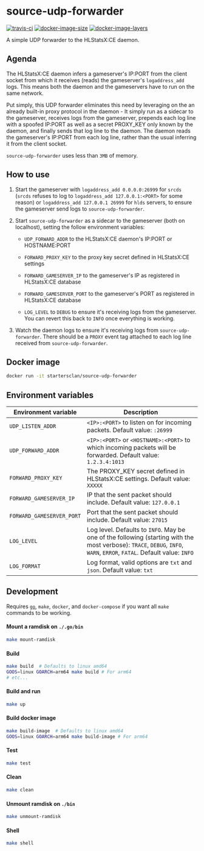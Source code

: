 # source-udp-forwarder

[![travis-ci](https://img.shields.io/travis/startersclan/source-udp-forwarder/master)](https://travis-ci.org/startersclan/source-udp-forwarder)
[![docker-image-size](https://img.shields.io/microbadger/image-size/startersclan/source-udp-forwarder/latest)](https://hub.docker.com/r/startersclan/source-udp-forwarder)
[![docker-image-layers](https://img.shields.io/microbadger/layers/startersclan/source-udp-forwarder/latest)](https://hub.docker.com/r/startersclan/source-udp-forwarder)

A simple UDP forwarder to the HLStatsX:CE daemon.

## Agenda

The HLStatsX:CE daemon infers a gameserver's IP:PORT from the client socket from which it receives (reads) the gameserver's `logaddress_add` logs. This means both the daemon and the gameservers have to run on the same network.

Put simply, this UDP forwarder eliminates this need by leveraging on the an already built-in proxy protocol in the daemon - It simply run as a sidecar to the gameserver, receives logs from the gameserver, prepends each log line with a spoofed IP:PORT as well as a secret PROXY_KEY only known by the daemon, and finally sends that log line to the daemon. The daemon reads the gameserver's IP:PORT from each log line, rather than the usual inferring it from the client socket.

`source-udp-forwarder` uses less than `3MB` of memory.

## How to use

1. Start the gameserver with `logaddress_add 0.0.0.0:26999` for `srcds` (`srcds` refuses to log to `logaddress_add 127.0.0.1:<PORT>` for some reason) or `logaddress_add 127.0.0.1 26999` for `hlds` servers, to ensure the gameserver send logs to `source-udp-forwarder`.

2. Start `source-udp-forwarder` as a sidecar to the gameserver (both on localhost), setting the follow environment variables:

    - `UDP_FORWARD_ADDR` to the HLStatsX:CE daemon's IP:PORT or HOSTNAME:PORT

    - `FORWARD_PROXY_KEY` to the proxy key secret defined in HLStatsX:CE settings

    - `FORWARD_GAMESERVER_IP` to the gameserver's IP as registered in HLStatsX:CE database

    - `FORWARD_GAMESERVER_PORT` to the gameserver's PORT as registered in HLStatsX:CE database

    - `LOG_LEVEL` to `DEBUG` to ensure it's receiving logs from the gameserver. You can revert this back to `INFO` once everything is working.

3. Watch the daemon logs to ensure it's receiving logs from `source-udp-forwarder`. There should be a `PROXY` event tag attached to each log line received from `source-udp-forwarder`.

## Docker image

```sh
docker run -it startersclan/source-udp-forwarder
```

## Environment variables

| Environment variable | Description |
|---|---|
| `UDP_LISTEN_ADDR`  | `<IP>:<PORT>` to listen on for incoming packets. Default value: `:26999` |
| `UDP_FORWARD_ADDR`  | `<IP>:<PORT>` or `<HOSTNAME>:<PORT>` to which incoming packets will be forwarded. Default value: `1.2.3.4:1013` |
| `FORWARD_PROXY_KEY`  | The PROXY_KEY secret defined in HLStatsX:CE settings. Default value: `XXXXX` |
| `FORWARD_GAMESERVER_IP`  | IP that the sent packet should include. Default value: `127.0.0.1` |
| `FORWARD_GAMESERVER_PORT`  | Port that the sent packet should include. Default value: `27015` |
| `LOG_LEVEL` | Log level. Defaults to `INFO`. May be one of the following (starting with the most verbose): `TRACE`, `DEBUG`, `INFO`, `WARN`, `ERROR`, `FATAL`. Default value: `INFO`|
| `LOG_FORMAT` | Log format, valid options are `txt` and `json`. Default value: `txt` |

## Development

Requires [`go`](https://golang.org/doc/install), `make`, `docker`, and `docker-compose` if you want all `make` commands to be working.

#### Mount a ramdisk on `./.go/bin`

```sh
make mount-ramdisk
```

#### Build

```sh
make build  # Defaults to linux amd64
GOOS=linux GOARCH=arm64 make build # For arm64
# etc...
```

#### Build and run

```sh
make up
```

#### Build docker image

```sh
make build-image  # Defaults to linux amd64
GOOS=linux GOARCH=arm64 make build-image # For arm64
```

#### Test

```sh
make test
```

#### Clean

```sh
make clean
```

#### Unmount ramdisk on `./bin`

```sh
make unmount-ramdisk
```

#### Shell

```sh
make shell
```
